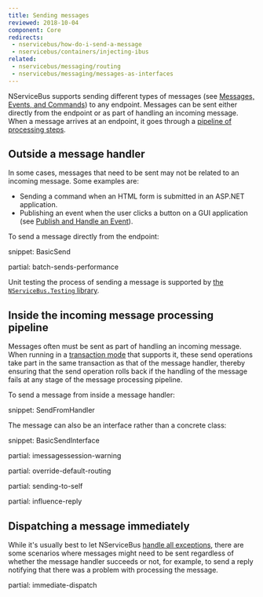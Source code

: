 ```yaml
---
title: Sending messages
reviewed: 2018-10-04
component: Core
redirects:
 - nservicebus/how-do-i-send-a-message
 - nservicebus/containers/injecting-ibus
related:
 - nservicebus/messaging/routing
 - nservicebus/messaging/messages-as-interfaces
---
```


NServiceBus supports sending different types of messages (see [Messages, Events, and Commands](messages-events-commands.md)) to any endpoint. Messages can be sent either directly from the endpoint or as part of handling an incoming message. When a message arrives at an endpoint, it goes through a [pipeline of processing steps](/nservicebus/pipeline/).

## Outside a message handler

In some cases, messages that need to be sent may not be related to an incoming message. Some examples are:

* Sending a command when an HTML form is submitted in an ASP.NET application.
* Publishing an event when the user clicks a button on a GUI application (see [Publish and Handle an Event](publish-subscribe/publish-handle-event.md)).

To send a message directly from the endpoint:

snippet: BasicSend

partial: batch-sends-performance

Unit testing the process of sending a message is supported by [the `NServiceBus.Testing` library](/nservicebus/testing/#testing-message-session-operations).

## Inside the incoming message processing pipeline

Messages often must be sent as part of handling an incoming message. When running in a [transaction mode](/transports/transactions.md) that supports it, these send operations take part in the same transaction as that of the message handler, thereby ensuring that the send operation rolls back if the handling of the message fails at any stage of the message processing pipeline.

To send a message from inside a message handler:

snippet: SendFromHandler

The message can also be an interface rather than a concrete class:

snippet: BasicSendInterface

partial: imessagessession-warning


partial: override-default-routing


partial: sending-to-self


partial: influence-reply


## Dispatching a message immediately

While it's usually best to let NServiceBus [handle all exceptions](/nservicebus/recoverability/), there are some scenarios where messages might need to be sent regardless of whether the message handler succeeds or not, for example, to send a reply notifying that there was a problem with processing the message.

partial: immediate-dispatch